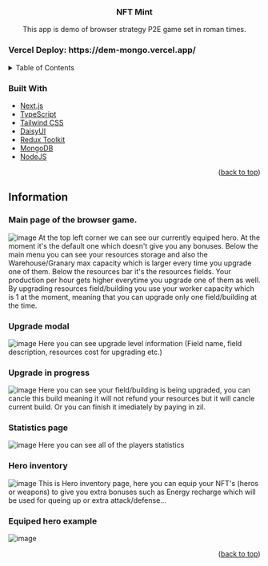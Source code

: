 <div id="top"></div>

<h3 align="center">NFT Mint</h3>
  <p align="center">
    This app is demo of browser strategy P2E game set in roman times.
 
  </p>
</div>

<h3>Vercel Deploy: https://dem-mongo.vercel.app/</h3>

<!-- TABLE OF CONTENTS -->
<details>
  <summary>Table of Contents</summary>
  <ol>
    <li>
      <a href="#about-the-project">About The Project</a>
      <ul>
        <li><a href="#built-with">Built With</a></li>
      </ul>
    </li>
    <li>
      <a href="#getting-started">Getting Started</a>
      <ul>
        <li><a href="#installation">Installation</a></li>
      </ul>
    </li>
    <li><a href="#information">Information</a></li>
  </ol>
</details>

### Built With

- [Next.js](https://nextjs.org/)
- [TypeScript](https://www.typescriptlang.org/)
- [Tailwind CSS](https://tailwindcss.com/)
- [DaisyUI](https://daisyui.com/)
- [Redux Toolkit](https://redux-toolkit.js.org/)
- [MongoDB](https://www.mongodb.com/)
- [NodeJS](https://nodejs.org/en/)

<p align="right">(<a href="#top">back to top</a>)</p>

## Information

### Main page of the browser game.

![image](https://user-images.githubusercontent.com/48727773/176166556-ca1df098-c25d-479f-a238-7a158c48eacd.png)
At the top left corner we can see our currently equiped hero. At the moment it's the default one which doesn't give you any bonuses. Below the main menu you can see your resources storage and also the Warehouse/Granary max capacity which is larger every time you upgrade one of them. Below the resources bar it's the resources fields. Your production per hour gets higher everytime you upgrade one of them as well. By upgrading resources field/building you use your worker capacity which is 1 at the moment, meaning that you can upgrade only one field/building at the time.

### Upgrade modal

![image](https://user-images.githubusercontent.com/48727773/176166596-074f1380-0fdf-4d7b-8786-2124cea203ab.png)
Here you can see upgrade level information (Field name, field description, resources cost for upgrading etc.)

### Upgrade in progress

![image](https://user-images.githubusercontent.com/48727773/176166842-dd3ad937-133b-406b-afca-6087ec318eaf.png)
Here you can see your field/building is being upgraded, you can cancle this build meaning it will not refund your resources but it will cancle current build.
Or you can finish it imediately by paying in zil.

### Statistics page

![image](https://user-images.githubusercontent.com/48727773/176166906-789b44ba-2290-4026-910c-c9cfb8aea32c.png)
Here you can see all of the players statistics

### Hero inventory

![image](https://user-images.githubusercontent.com/48727773/176166945-d396db14-a793-47fa-b951-e2d7985bb162.png)
This is Hero inventory page, here you can equip your NFT's (heros or weapons) to give you extra bonuses such as Energy recharge which will be used for queing up or extra attack/defense...

### Equiped hero example

![image](https://user-images.githubusercontent.com/48727773/176166996-33f1d566-b241-4313-9aac-dd99032eed58.png)

<p align="right">(<a href="#top">back to top</a>)</p>
